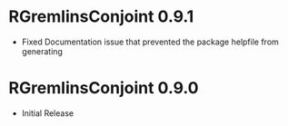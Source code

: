 # RGremlinsConjoint 0.9.1

* Fixed Documentation issue that prevented the package helpfile from generating


# RGremlinsConjoint 0.9.0

* Initial Release
